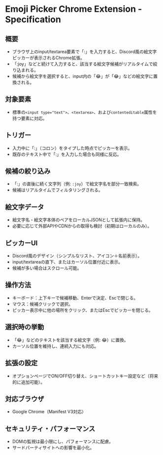 # Emoji Picker Chrome Extension - Specification

## 概要
- ブラウザ上のinput/textarea要素で「:」を入力すると、Discord風の絵文字ピッカーが表示されるChrome拡張。
- 「:joy」などと続けて入力すると、該当する絵文字候補がリアルタイムで絞り込まれる。
- 候補から絵文字を選択すると、input内の「:joy:」が「😂」などの絵文字に置換される。

## 対象要素
- 標準の`<input type="text">`、`<textarea>`、および`contenteditable`属性を持つ要素に対応。

## トリガー
- 入力中に「:」（コロン）をタイプした時点でピッカーを表示。
- 既存のテキスト中で「:」を入力した場合も同様に反応。

## 候補の絞り込み
- 「:」の直後に続く文字列（例: `:joy`）で絵文字名を部分一致検索。
- 候補はリアルタイムでフィルタリングされる。

## 絵文字データ
- 絵文字名・絵文字本体のペアをローカルJSONとして拡張内に保持。
- 必要に応じて外部APIやCDNからの取得も検討（初期はローカルのみ）。

## ピッカーUI
- Discord風のデザイン（シンプルなリスト、アイコン＋名前表示）。
- input/textareaの直下、またはカーソル位置付近に表示。
- 候補が多い場合はスクロール可能。

## 操作方法
- キーボード：上下キーで候補移動、Enterで決定、Escで閉じる。
- マウス：候補クリックで選択。
- ピッカー表示中に他の場所をクリック、またはEscでピッカーを閉じる。

## 選択時の挙動
- 「:joy:」などのテキストを該当する絵文字（例: 😂）に置換。
- カーソル位置を維持し、連続入力にも対応。

## 拡張の設定
- オプションページでON/OFF切り替え、ショートカットキー設定など（将来的に追加可能）。

## 対応ブラウザ
- Google Chrome（Manifest V3対応）

## セキュリティ・パフォーマンス
- DOMの監視は最小限にし、パフォーマンスに配慮。
- サードパーティサイトへの影響を最小化。
